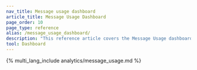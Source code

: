 ```yaml
---
nav_title: Message usage dashboard
article_title: Message Usage Dashboard
page_order: 10
page_type: reference
alias: /message_usage_dashboard/
description: "This reference article covers the Message Usage dashboard, where you can view self-service insights into your SMS, RCS, and WhatsApp credit usage."
tool: Dashboard
---
```


{% multi_lang_include analytics/message_usage.md %}
